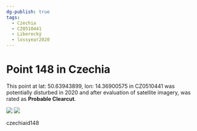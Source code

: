 ```yaml
---
dg-publish: true
tags:
  - Czechia
  - CZ0510441
  - Liberecký
  - lossyear2020
---
```


# Point 148 in Czechia

This point at lat: 50.63943899, lon: 14.36900575 in CZ0510441 was potentially disturbed in 2020 and after evaluation of satellite imagery, was rated as **Probable Clearcut**.

<div class='juxtapose' data-showcredits='false'>
<img src='https://baserow-backend-production20240528124524339000000001.s3.amazonaws.com/user_files/L4cJgsZy0nfwAa7lVhQLYLPRgiUHphux_f6c784f55f11df4be4a59af570dc1e1b63eb402c8f26784ea57f23f5ae95528a.png' data-label='July 2019' />
<img src='https://baserow-backend-production20240528124524339000000001.s3.amazonaws.com/user_files/UINhRIXzw7Uq9XP11S0vyPrQre0rXmJL_f72374bacde8fe0168884676dd7e0ebe62edaaafea8be45ae9bf05fca66e9100.png' data-label='September 2020' />
</div>

czechiaid148